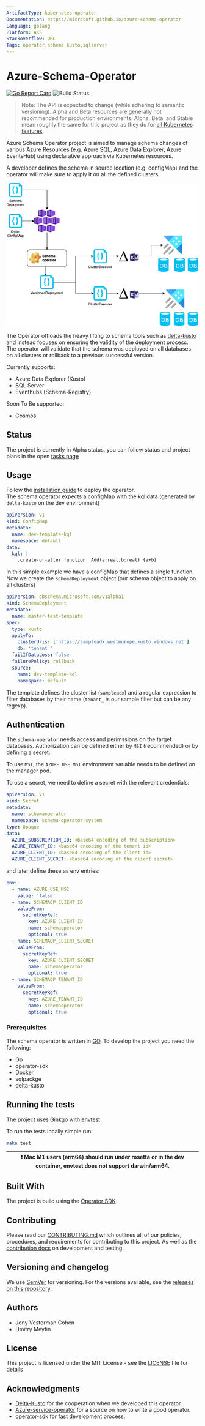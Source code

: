 ```yaml
---
ArtifactType: kubernetes-operator
Documentation: https://microsoft.github.io/azure-schema-operator
Language: golang
Platform: AKS
Stackoverflow: URL
Tags: operator,schema,kusto,sqlserver
---
```


# Azure-Schema-Operator

[![Go Report Card](https://goreportcard.com/badge/github.com/Microsoft/azure-schema-operator)](https://goreportcard.com/report/github.com/Microsoft/azure-schema-operator)
![Build Status](https://github.com/Microsoft/azure-schema-operator/actions/workflows/live-validation.yml/badge.svg?branch=main)

> Note: The API is expected to change (while adhering to semantic versioning). Alpha and Beta resources are generally not recommended for production environments. Alpha, Beta, and Stable mean roughly the same for this project as they do for [all Kubernetes features](https://kubernetes.io/docs/reference/command-line-tools-reference/feature-gates/#feature-stages).

Azure Schema Operator project is aimed to manage schema changes of various Azure Resources (e.g. Azure SQL, Azure Data Explorer, Azure EventsHub) using declarative approach via Kubernetes resources.

A developer defines the schema in source location (e.g. configMap) and the operator will make sure to apply it on all the defined clusters.

![Schema-Operator flow](docs/images/SchemaOperator.drawio.png)

The Operator offloads the heavy lifting to schema tools such as [delta-kusto](https://github.com/microsoft/delta-kusto)
and instead focuses on ensuring the validity of the deployment process.  
The operator will validate that the schema was deployed on all databases on all clusters or rollback to a previous successful version.

Currently supports:

- Azure Data Explorer (Kusto)
- SQL Server
- Eventhubs (Schema-Registry)

Soon To Be supported:

- Cosmos

## Status

The project is currently in Alpha status, you can follow status and project plans in the open [tasks page](/docs/Tasks.md)

## Usage

Follow the [installation guide](/docs/Install.md) to deploy the operator.  
The schema operator expects a configMap with the kql data (generated by `delta-kusto` on the dev environment)

```yaml
apiVersion: v1
kind: ConfigMap
metadata:
  name: dev-template-kql
  namespace: default
data:
  kql: |
    .create-or-alter function  Add(a:real,b:real) {a+b}
```

In this simple example we have a configMap that defines a single function.
Now we create the `SchemaDeployment` object (our schema object to apply on all clusters)

```yaml
apiVersion: dbschema.microsoft.com/v1alpha1
kind: SchemaDeployment
metadata:
  name: master-test-template
spec:
  type: kusto
  applyTo:
    clusterUris: ['https://sampleadx.westeurope.kusto.windows.net']
    db: 'tenant_'
  failIfDataLoss: false
  failurePolicy: rollback
  source:
    name: dev-template-kql
    namespace: default
```

The template defines the cluster list (`sampleadx`) and a regular expression to filter databases by their name (`tenant_` is our sample filter but can be any regexp).

## Authentication

The `schema-operator` needs access and perimssions on the target databases.
Authorization can be defined either by `MSI` (recommended) or by defining a secret.

To use `MSI`, the `AZURE_USE_MSI` environment variable needs to be defined on the manager pod.

To use a secret, we need to define a secret with the relevant credentials:

```yaml
apiVersion: v1
kind: Secret
metadata:
  name: schemaoperator
  namespace: schema-operator-system
type: Opaque
data:
  AZURE_SUBSCRIPTION_ID: <base64 encoding of the subscription>
  AZURE_TENANT_ID: <base64 encoding of the tenant id>
  AZURE_CLIENT_ID: <base64 encoding of the client id>
  AZURE_CLIENT_SECRET: <base64 encoding of the client secret>

```

and later define these as env entries:

```yaml
env:
  - name: AZURE_USE_MSI
    value: 'false'
  - name: SCHEMAOP_CLIENT_ID
    valueFrom:
      secretKeyRef:
        key: AZURE_CLIENT_ID
        name: schemaoperator
        optional: true
  - name: SCHEMAOP_CLIENT_SECRET
    valueFrom:
      secretKeyRef:
        key: AZURE_CLIENT_SECRET
        name: schemaoperator
        optional: true
  - name: SCHEMAOP_TENANT_ID
    valueFrom:
      secretKeyRef:
        key: AZURE_TENANT_ID
        name: schemaoperator
        optional: true
```

### Prerequisites

The schema operator is written in [GO](https://go.dev).
To develop the project you need the following:

- Go
- operator-sdk
- Docker
- sqlpackge
- delta-kusto

## Running the tests

The project uses [Ginkgo](https://github.com/onsi/ginkgo) with [envtest](https://pkg.go.dev/sigs.k8s.io/controller-runtime@v0.11.0/pkg/envtest)

To run the tests locally simple run:

```bash
make test
```

| :exclamation:  Mac M1 users (arm64) should run under rosetta or in the dev container, envtest does not support darwin/arm64. |
|------------------------------------------------------------------------------------------------------------------------------|

## Built With

The project is build using the [Operator SDK](https://github.com/operator-framework/operator-sdk)

## Contributing

Please read our [CONTRIBUTING.md](CONTRIBUTING.md) which outlines all of our policies, procedures, and requirements for contributing to this project.
As well as the [contribution docs](https://github.com/Microsoft/azure-schema-operator/contributing) on development and testing.

## Versioning and changelog

We use [SemVer](http://semver.org/) for versioning. For the versions available, see the [releases on this repository](https://github.com/microsoft/azure-schema-operator/releases).

## Authors

- Jony Vesterman Cohen
- Dmitry Meytin

## License

This project is licensed under the MIT License - see the [LICENSE](LICENSE) file for details

## Acknowledgments

- [Delta-Kusto](https://github.com/microsoft/delta-kusto) for the cooperation when we developed this operator.
- [Azure-service-operator](https://github.com/Azure/azure-service-operator) for a source on how to write a good operator.  
- [operator-sdk](https://sdk.operatorframework.io) for fast development process.  
